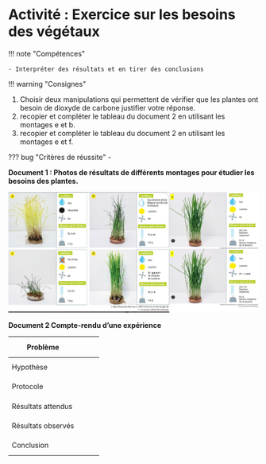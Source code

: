 # Activité : Exercice sur les besoins des végétaux

!!! note "Compétences"

    - Interpréter des résultats et en tirer des conclusions

!!! warning "Consignes"

  1. Choisir deux manipulations qui permettent de vérifier que les plantes ont besoin de dioxyde de carbone justifier votre réponse.
  2. recopier et compléter le tableau du document 2 en utilisant les montages e et b.
  3. recopier et compléter le tableau du document 2 en utilisant les montages e et f.
        
??? bug "Critères de réussite"
    - 

**Document 1 : Photos de résultats de différents montages pour étudier les besoins des plantes.**

![](Pictures/photoExpExo.png)


**Document 2 Compte-rendu d’une expérience**

<table>
<thead>
  <tr>
    <th> 			Problème 		</th>
    <th colspan="2"> 			<br>&nbsp;&nbsp;			 		 </th>
  </tr>
</thead>
<tbody>
  <tr>
    <td> 			Hypothèse 		</td>
    <td colspan="2"> 			<br>&nbsp;&nbsp;			 		 </td>
  </tr>
  <tr>
    <td> 			Protocole 		</td>
    <td> 			<br>&nbsp;&nbsp;			 		</td>
    <td> 			<br>&nbsp;&nbsp;			 		</td>
  </tr>
  <tr>
    <td> 			Résultats 			attendus 		</td>
    <td> 			<br>&nbsp;&nbsp;			 		</td>
    <td> 			<br>&nbsp;&nbsp;			 		</td>
  </tr>
  <tr>
    <td> 			Résultats 			observés 		</td>
    <td> 			<br>&nbsp;&nbsp;			 		</td>
    <td> 			<br>&nbsp;&nbsp;			 		</td>
  </tr>
  <tr>
    <td> 			Conclusion 		</td>
    <td colspan="2"> 			<br>&nbsp;&nbsp;			 		 </td>
  </tr>
</tbody>
</table>